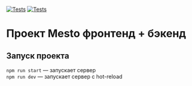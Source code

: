 [![Tests](https://github.com/RomanShigapov/express-mesto-gha/actions/workflows/tests-13-sprint.yml/badge.svg)](https://github.com/RomanShigapov/express-mesto-gha/actions/workflows/tests-13-sprint.yml) [![Tests](https://github.com/RomanShigapov/express-mesto-gha/actions/workflows/tests-14-sprint.yml/badge.svg)](https://github.com/RomanShigapov/express-mesto-gha/actions/workflows/tests-14-sprint.yml)
# Проект Mesto фронтенд + бэкенд

## Запуск проекта

`npm run start` — запускает сервер   
`npm run dev` — запускает сервер с hot-reload
